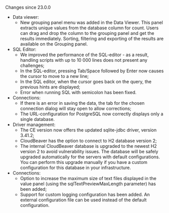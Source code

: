 
Changes since 23.0.0

- Data viewer:
  - New grouping panel menu was added in the Data Viewer. This panel extracts unique values from the database column for count. Users can drag and drop the column to the grouping panel and get the results immediately. Sorting, filtering and exporting of the results are available on the Grouping panel. 
- SQL Editor:
  - We improved the performance of the SQL-editor - as a result, handling scripts with up to 10 000 lines does not present any challenges;
  - In the SQL-editor, pressing Tab/Space followed by Enter now causes the cursor to move to a new line;
  - In the SQL editor, when the cursor goes back on the query, the previous hints are displayed;
  - Error when running SQL with semicolon has been fixed.
- Connections:
  - If there is an error in saving the data, the tab for the chosen connection dialog will stay open to allow corrections;
  - The URL-configuration for PostgreSQL now correctly displays only a single database.
- Driver management:
  - The CE version now offers the updated sqlite-jdbc driver, version 3.41.2;
  - CloudBeaver has the option to connect to H2 database version 2;
  - The internal CloudBeaver database is upgraded to the newest H2 version 2 to avoid vulnerability issues. The database will be safely upgraded automatically for the servers with default configurations. You can perform this upgrade manually if you have a custom configuration for this database in your infrastructure.
- Connections:
  - Option to increase the maximum size of text files displayed in the value panel (using the sqlTextPreviewMaxLength parameter) has been added;
  - Support for custom logging configuration has been added. An external configuration file can be used instead of the default configuration.